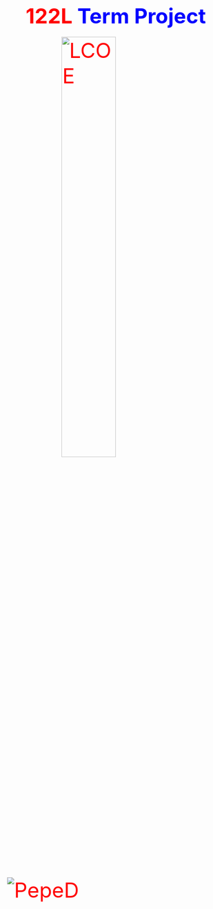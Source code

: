 <html>

<head>
<style>
img {
  display: block;
  margin-left: auto;
  margin-right: auto;
}
</style>
</head>
  
<body>
  
<center>
<h1> <font size="48" color="red">122L <font size="48" color="blue">Term Project </font> </h1> 
</center>
  
 <img src="https://yt3.ggpht.com/a/AGF-l79iTUpavi-i7LKxvR4exeimm0HXl_xP6lhokw=s900-c-k-c0xffffffff-no-rj-mo" alt="LCOE"  style="width:50%;"> 
<img src="https://i.kym-cdn.com/photos/images/original/001/567/318/ba7.gif" alt="PepeD" > 
  
</body>

</html>
